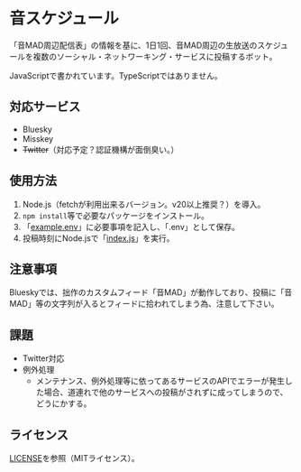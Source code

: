 # 音スケジュール

「音MAD周辺配信表」の情報を基に、1日1回、音MAD周辺の生放送のスケジュールを複数のソーシャル・ネットワーキング・サービスに投稿するボット。

JavaScriptで書かれています。TypeScriptではありません。

## 対応サービス

- Bluesky
- Misskey
- ~~Twitter~~（対応予定？認証機構が面倒臭い。）

## 使用方法

1. Node.js（fetchが利用出来るバージョン。v20以上推奨？）を導入。
2. `npm install`等で必要なパッケージをインストール。
3. 「[example.env](example.env)」に必要事項を記入し、「.env」として保存。
4. 投稿時刻にNode.jsで「[index.js](index.js)」を実行。

## 注意事項

Blueskyでは、拙作のカスタムフィード「音MAD」が動作しており、投稿に「音MAD」等の文字列が入るとフィードに拾われてしまう為、注意して下さい。

## 課題

- Twitter対応
- 例外処理
	- メンテナンス、例外処理等に依ってあるサービスのAPIでエラーが発生した場合、道連れで他のサービスへの投稿がされずに成ってしまうので、どうにかする。

## ライセンス

[LICENSE](LICENSE)を参照（MITライセンス）。
